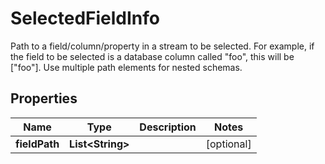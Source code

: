 

# SelectedFieldInfo

Path to a field/column/property in a stream to be selected. For example, if the field to be selected is a database column called \"foo\", this will be [\"foo\"]. Use multiple path elements for nested schemas.

## Properties

| Name | Type | Description | Notes |
|------------ | ------------- | ------------- | -------------|
|**fieldPath** | **List&lt;String&gt;** |  |  [optional] |



